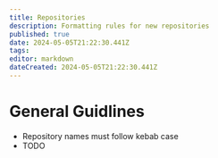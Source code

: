 ```yaml
---
title: Repositories
description: Formatting rules for new repositories
published: true
date: 2024-05-05T21:22:30.441Z
tags: 
editor: markdown
dateCreated: 2024-05-05T21:22:30.441Z
---
```


# General Guidlines
- Repository names must follow kebab case
- TODO